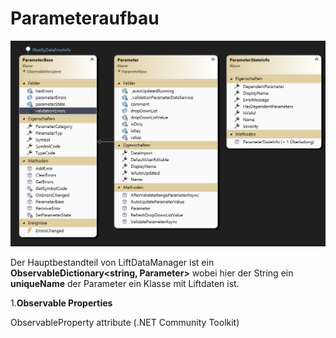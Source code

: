# Parameteraufbau

![image](/LiftDataManager/Docs/HelpImages/image139.png)  

Der Hauptbestandteil von LiftDataManager ist ein **ObservableDictionary\<string, Parameter\>** wobei hier der String ein **uniqueName** der Parameter ein Klasse mit Liftdaten ist.

1.**Observable Properties**

ObservableProperty attribute (.NET Community Toolkit)
